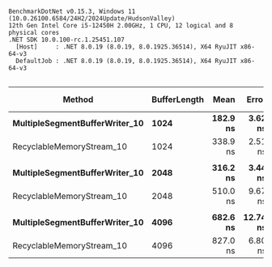 ```

BenchmarkDotNet v0.15.3, Windows 11 (10.0.26100.6584/24H2/2024Update/HudsonValley)
12th Gen Intel Core i5-12450H 2.00GHz, 1 CPU, 12 logical and 8 physical cores
.NET SDK 10.0.100-rc.1.25451.107
  [Host]     : .NET 8.0.19 (8.0.19, 8.0.1925.36514), X64 RyuJIT x86-64-v3
  DefaultJob : .NET 8.0.19 (8.0.19, 8.0.1925.36514), X64 RyuJIT x86-64-v3


```
| Method                         | BufferLength | Mean     | Error    | StdDev   | Ratio | RatioSD | Gen0   | Allocated | Alloc Ratio |
|------------------------------- |------------- |---------:|---------:|---------:|------:|--------:|-------:|----------:|------------:|
| **MultipleSegmentBufferWriter_10** | **1024**         | **182.9 ns** |  **3.62 ns** |  **3.38 ns** |  **1.00** |    **0.03** | **0.0279** |     **176 B** |        **1.00** |
| RecyclableMemoryStream_10      | 1024         | 338.9 ns |  2.51 ns |  2.35 ns |  1.85 |    0.04 | 0.0443 |     280 B |        1.59 |
|                                |              |          |          |          |       |         |        |           |             |
| **MultipleSegmentBufferWriter_10** | **2048**         | **316.2 ns** |  **3.44 ns** |  **3.21 ns** |  **1.00** |    **0.01** | **0.0277** |     **176 B** |        **1.00** |
| RecyclableMemoryStream_10      | 2048         | 510.0 ns |  9.67 ns |  9.93 ns |  1.61 |    0.03 | 0.0439 |     280 B |        1.59 |
|                                |              |          |          |          |       |         |        |           |             |
| **MultipleSegmentBufferWriter_10** | **4096**         | **682.6 ns** | **12.74 ns** | **12.51 ns** |  **1.00** |    **0.02** | **0.0277** |     **176 B** |        **1.00** |
| RecyclableMemoryStream_10      | 4096         | 827.0 ns |  6.80 ns |  5.68 ns |  1.21 |    0.02 | 0.0439 |     280 B |        1.59 |
